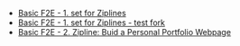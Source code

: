 

- [Basic F2E - 1. set for Ziplines](http://codepen.io/shuk/full/dYLjgM)
- [Basic F2E - 1. set for Ziplines - test fork](http://codepen.io/shuk/full/GpLBPm)
- [Basic F2E - 2. Zipline: Buid a Personal Portfolio Webpage](http://codepen.io/shuk/full/ojOMmx/)
